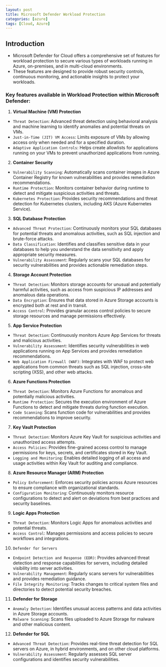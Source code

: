 ```yaml
---
layout: post
title: Microsoft Defender Workload Protection
categories: [azure]
tags: [Cloud, Azure]
---
```


## Introduction
- Microsoft Defender for Cloud offers a comprehensive set of features for workload protection to secure various types of workloads running in Azure, on-premises, and in multi-cloud environments. 
- These features are designed to provide robust security controls, continuous monitoring, and actionable insights to protect your workloads. 


### Key features available in Workload Protection within Microsoft Defender:

1. **Virtual Machine (VM) Protection**
- `Threat Detection`: Advanced threat detection using behavioral analysis and machine learning to identify anomalies and potential threats on VMs.
- `Just-in-Time (JIT) VM Access`: Limits exposure of VMs by allowing access only when needed and for a specified duration.
- `Adaptive Application Controls`: Helps create allowlists for applications running on your VMs to prevent unauthorized applications from running.

2. **Container Security**
- `Vulnerability Scanning`: Automatically scans container images in Azure Container Registry for known vulnerabilities and provides remediation recommendations.
- `Runtime Protection`: Monitors container behavior during runtime to detect and mitigate suspicious activities and threats.
- `Kubernetes Protection`: Provides security recommendations and threat detection for Kubernetes clusters, including AKS (Azure Kubernetes Service).

3. **SQL Database Protection**
- `Advanced Threat Protection`: Continuously monitors your SQL databases for potential threats and anomalous activities, such as SQL injection and brute-force attacks.
- `Data Classification`: Identifies and classifies sensitive data in your databases to help you understand the data sensitivity and apply appropriate security measures.
- `Vulnerability Assessment`: Regularly scans your SQL databases for security vulnerabilities and provides actionable remediation steps.

4. **Storage Account Protection**
- `Threat Detection`: Monitors storage accounts for unusual and potentially harmful activities, such as access from suspicious IP addresses and anomalous data operations.
- `Data Encryption`: Ensures that data stored in Azure Storage accounts is encrypted both at rest and in transit.
- `Access Control`: Provides granular access control policies to secure storage resources and manage permissions effectively.

5. **App Service Protection**
- `Threat Detection`: Continuously monitors Azure App Services for threats and malicious activities.
- `Vulnerability Assessment`: Identifies security vulnerabilities in web applications running on App Services and provides remediation recommendations.
- `Web Application Firewall (WAF)`: Integrates with WAF to protect web applications from common threats such as SQL injection, cross-site scripting (XSS), and other web attacks.

6. **Azure Functions Protection**
- `Threat Detection`: Monitors Azure Functions for anomalous and potentially malicious activities.
- `Runtime Protection`: Secures the execution environment of Azure Functions to detect and mitigate threats during function execution.
- `Code Scanning`: Scans function code for vulnerabilities and provides recommendations to improve security.

7. **Key Vault Protection**
- `Threat Detection`: Monitors Azure Key Vault for suspicious activities and unauthorized access attempts.
- `Access Policies`: Provides fine-grained access control to manage permissions for keys, secrets, and certificates stored in Key Vault.
- `Logging and Monitoring`: Enables detailed logging of all access and usage activities within Key Vault for auditing and compliance.

8. **Azure Resource Manager (ARM) Protection**
- `Policy Enforcement`: Enforces security policies across Azure resources to ensure compliance with organizational standards.
- `Configuration Monitoring`: Continuously monitors resource configurations to detect and alert on deviations from best practices and security baselines.

9. **Logic Apps Protection**
- `Threat Detection`: Monitors Logic Apps for anomalous activities and potential threats.
- `Access Control`: Manages permissions and access policies to secure workflows and integrations.

10. `Defender for Servers`
- `Endpoint Detection and Response (EDR)`: Provides advanced threat detection and response capabilities for servers, including detailed visibility into server activities.
- `Vulnerability Management`: Regularly scans servers for vulnerabilities and provides remediation guidance.
- `File Integrity Monitoring`: Tracks changes to critical system files and directories to detect potential security breaches.

11. **Defender for Storage**
- `Anomaly Detection`: Identifies unusual access patterns and data activities in Azure Storage accounts.
- `Malware Scanning`: Scans files uploaded to Azure Storage for malware and other malicious content.

12. **Defender for SQL**
- `Advanced Threat Detection`: Provides real-time threat detection for SQL servers on Azure, in hybrid environments, and on other cloud platforms.
- `Vulnerability Assessment`: Regularly assesses SQL server configurations and identifies security vulnerabilities.

